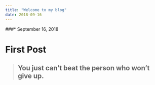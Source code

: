 ```yaml
---
title: "Welcome to my blog"
date: 2018-09-16
---
```

###* September 16, 2018
# First Post

> ## You just can’t beat the person who won’t give up.
